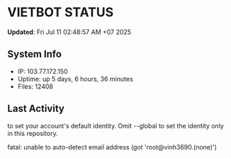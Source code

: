 # VIETBOT STATUS
**Updated**: Fri Jul 11 02:48:57 AM +07 2025

## System Info
- IP: 103.77.172.150
- Uptime: up 5 days, 6 hours, 36 minutes
- Files: 12408

## Last Activity

to set your account's default identity.
Omit --global to set the identity only in this repository.

fatal: unable to auto-detect email address (got 'root@vinh3690.(none)')
